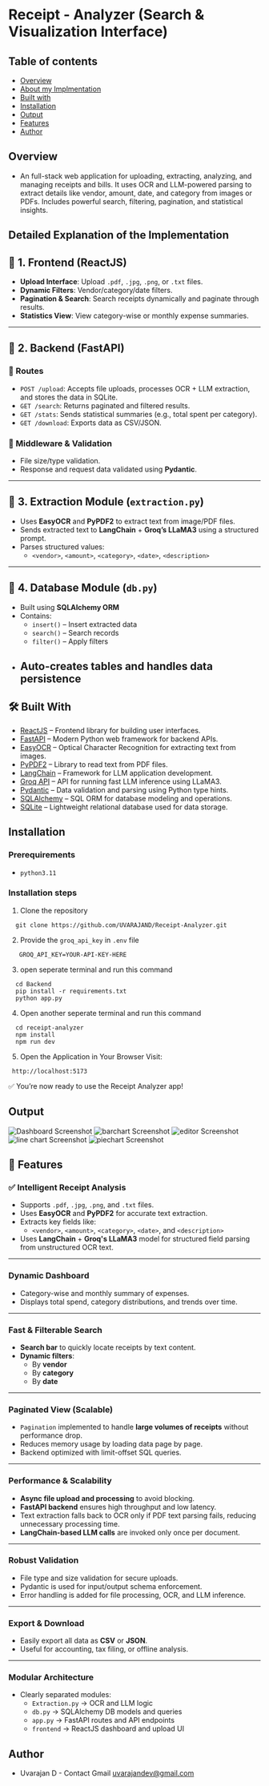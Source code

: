 # Receipt - Analyzer (Search & Visualization Interface)

## Table of contents

- [Overview](#overview)
- [About my Implmentation](#about-rag-implementation)
- [Built with](#built-with)
- [Installation](#installation)
- [Output](#resultanalysis)
- [Features](#features)
- [Author](#author)


## Overview

 - An full-stack web application for uploading, extracting, analyzing, and managing receipts and bills. It uses OCR and LLM-powered parsing to extract details like vendor, amount, date, and category from images or PDFs. Includes powerful search, filtering, pagination, and statistical insights.



## Detailed Explanation of the Implementation
## 🔵 1. Frontend (ReactJS)

- **Upload Interface**: Upload `.pdf`, `.jpg`, `.png`, or `.txt` files.
- **Dynamic Filters**: Vendor/category/date filters.
- **Pagination & Search**: Search receipts dynamically and paginate through results.
- **Statistics View**: View category-wise or monthly expense summaries.

---

## 🔵 2. Backend (FastAPI)

### 🔹 Routes

- `POST /upload`: Accepts file uploads, processes OCR + LLM extraction, and stores the data in SQLite.
- `GET /search`: Returns paginated and filtered results.
- `GET /stats`: Sends statistical summaries (e.g., total spent per category).
- `GET /download`: Exports data as CSV/JSON.

### 🔹 Middleware & Validation

- File size/type validation.
- Response and request data validated using **Pydantic**.

---

## 🔵 3. Extraction Module (`extraction.py`)

- Uses **EasyOCR** and **PyPDF2** to extract text from image/PDF files.
- Sends extracted text to **LangChain** + **Groq’s LLaMA3** using a structured prompt.
- Parses structured values:
  - `<vendor>`, `<amount>`, `<category>`, `<date>`, `<description>`

---

## 🔵 4. Database Module (`db.py`)

- Built using **SQLAlchemy ORM**
- Contains:
  - `insert()` – Insert extracted data
  - `search()` – Search records
  - `filter()` – Apply filters
- Auto-creates tables and handles data persistence
  ---

## 🛠️ Built With

- [ReactJS](https://reactjs.org/) – Frontend library for building user interfaces.
- [FastAPI](https://fastapi.tiangolo.com/) – Modern Python web framework for backend APIs.
- [EasyOCR](https://github.com/JaidedAI/EasyOCR) – Optical Character Recognition for extracting text from images.
- [PyPDF2](https://pypi.org/project/PyPDF2/) – Library to read text from PDF files.
- [LangChain](https://www.langchain.com/) – Framework for LLM application development.
- [Groq API](https://console.groq.com/) – API for running fast LLM inference using LLaMA3.
- [Pydantic](https://docs.pydantic.dev/) – Data validation and parsing using Python type hints.
- [SQLAlchemy](https://www.sqlalchemy.org/) – SQL ORM for database modeling and operations.
- [SQLite](https://www.sqlite.org/index.html) – Lightweight relational database used for data storage.



## Installation

### Prerequirements
  - `python3.11`

### Installation steps
 1. Clone the repository
  ```
    git clone https://github.com/UVARAJAND/Receipt-Analyzer.git
  ```
 2. Provide the `groq_api_key` in `.env` file
 ```
    GROQ_API_KEY=YOUR-API-KEY-HERE
 ```
 3. open seperate terminal and run this command 
  ```
    cd Backend
    pip install -r requirements.txt
    python app.py
  ```
 4. Open another seperate terminal and run this command
  ```
    cd receipt-analyzer
    npm install
    npm run dev
  ```
 5. Open the Application in Your Browser
      Visit:
 ```
  http://localhost:5173
 ```

 ✅ You’re now ready to use the Receipt Analyzer app!

## Output

![Dashboard Screenshot](./Assets/banner1.png)
![barchart Screenshot](./Assets/bar.png)
![editor Screenshot](./Assets/edit.png)
![line chart Screenshot](./Assets/line.png)
![piechart Screenshot](./Assets/pie.png)


## 🌟 Features

### ✅ Intelligent Receipt Analysis
- Supports `.pdf`, `.jpg`, `.png`, and `.txt` files.
- Uses **EasyOCR** and **PyPDF2** for accurate text extraction.
- Extracts key fields like:
  - `<vendor>`, `<amount>`, `<category>`, `<date>`, and `<description>`
- Uses **LangChain** + **Groq's LLaMA3** model for structured field parsing from unstructured OCR text.

---

### Dynamic Dashboard
- Category-wise and monthly summary of expenses.
- Displays total spend, category distributions, and trends over time.

---

### Fast & Filterable Search
- **Search bar** to quickly locate receipts by text content.
- **Dynamic filters**:
  - By **vendor**
  - By **category**
  - By **date**

---

### Paginated View (Scalable)
- `Pagination` implemented to handle **large volumes of receipts** without performance drop.
- Reduces memory usage by loading data page by page.
- Backend optimized with limit-offset SQL queries.

---

### Performance & Scalability
- **Async file upload and processing** to avoid blocking.
- **FastAPI backend** ensures high throughput and low latency.
- Text extraction falls back to OCR only if PDF text parsing fails, reducing unnecessary processing time.
- **LangChain-based LLM calls** are invoked only once per document.

---

### Robust Validation
- File type and size validation for secure uploads.
- Pydantic is used for input/output schema enforcement.
- Error handling is added for file processing, OCR, and LLM inference.

---

### Export & Download
- Easily export all data as **CSV** or **JSON**.
- Useful for accounting, tax filing, or offline analysis.

---

### Modular Architecture
- Clearly separated modules:
  - `Extraction.py` → OCR and LLM logic
  - `db.py` → SQLAlchemy DB models and queries
  - `app.py` → FastAPI routes and API endpoints
  - `frontend` → ReactJS dashboard and upload UI


## Author

- Uvarajan D - Contact Gmail [uvarajandev@gmail.com]()

